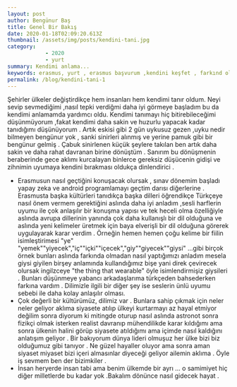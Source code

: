 ```yaml
---
layout: post
author: Bengünur Baş
title: Genel Bir Bakış
date: 2020-01-18T02:09:20.613Z 
thumbnail: /assets/img/posts/kendini-tani.jpg
category: 
            - 2020
            - yurt 
summary: Kendimi anlama...  
keywords: erasmus, yurt , erasmus başvurum ,kendini keşfet , farkınd olma
permalink: /blog/kendini-tani-1
---
```

Şehirler ülkeler değiştirdikçe hem insanları hem kendimi tanır oldum. Neyi sevip sevmediğimi ,nasıl tepki verdiğmi daha iyi görmeye başladım bu da kendimi anlamamda yardımcı oldu.
Kendimi tanımayı hiç bitirebileceğimi düşünmüyorum ,fakat kendimi daha sakin ve huzurlu yapacak kadar tanıdığımı düşünüyorum . Artık eskisi gibi 2 gün uykusuz gezen ,uyku nedir bilmeyen bengünur yok , sanki sinirleri alınmış ve yerine pamuk gibi bir bengünur gelmiş . Çabuk sinirlenen küçük şeylere takılan ben artık daha sakin ve daha rahat davranan birine dönüştüm .
Sanırım bu dönüşmenin beraberinde gece aklımı kurcalayan binlerce gereksiz düşücenin gidişi ve zihnimin uyumaya kendini bırakması oldukça dinlendirici . 
- Erasmusun nasıl geçtiğini konuşacak olursak , sınav dönemim başladı yapay zeka ve android programlamayı geçtim darısı diğerlerine . Erasmusta başka kültürleri tanıdıkça başka dilleri öğrendikçe Türkçeye nasıl önem vermem gerektiğini aslında daha iyi anladım ,sesli harflerin uyumu ile çok anlaşılır bir konuşma yapısı ve tek heceli olma özelliğiyle aslında avrupa dillerinin yanında çok daha kullanışlı bir dil olduğuna ve aslında yeni kelimeler üretmek için baya elverişli bir dil olduğuna görerek uygulayarak karar verdim . 
Örneğin hemen hemen çoğu kelime bir fiilin isimleştirimesi "ye" "yemek""yiyecek","iç""içki""içecek","giy""giyecek""giysi" ...gibi birçok örnek bunları aslında farkında olmadan nasıl yaptığımızı anladım mesela giysi giyilen birşey anlamında kullandığımız bişe yani direk çevirecek olursak ingilzceye "the thing that wearable" öyle isimlendirmişiz giysileri . 
Bunları düşünmeye yabancı arkadaşlarıma türkçeden bahsederken farkına vardım . Dilimizle ilgili bir diğer şey ise seslerin ünlü uyumu sebebi ile daha kolay anlaşılır olması.
- Çok değerli bir kültürümüz, dilimiz var . Bunlara sahip çıkmak için neler neler geliyor aklıma siyasete atılıp ülkeyi kurtarmayı az hayal etmiyor değilim sonra diyorum ki mitingde oturup nasıl aslında astronot sonra fizikçi olmak isterken realist davranıp mühendilikde karar kıldığımı ama sonra ülkenin halini görüp siyasete atıldığımı ama içimde nasıl kaldığını anlatışım geliyor . Bir bakıyorum dünya lideri olmuşuz her ülke bizi biz olduğumuz gibi tanıyor . Ne güzel hayaller oluyor ama sonra aman  siyaset miyaset bizi içeri almasınlar diyeceği geliyor ailemin aklıma . Öyle iş sevmem ben der bizimkiler . 
- İnsan heryerde insan tabi ama benim ülkemde bir ayrı ... o samimiyet hiç diğer milletlerde bu kadar yok .Bakalım dönünce nasıl gidecek hayat .  
